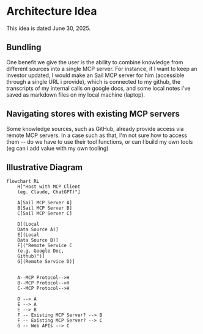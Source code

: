 # Architecture Idea

This idea is dated June 30, 2025. 

## Bundling
One benefit we give the user is the ability to combine knowledge from different sources into a single MCP server. For instance, if I want to keep an investor updated, I would make an Sail MCP server for him (accessible through a single URL i provide), which is connected to my github, the transcripts of my internal calls on google docs, and some local notes i've saved as markdown files on my local machine (laptop). 

## Navigating stores with existing MCP servers
Some knowledge sources, such as GitHub, already provide access via remote MCP servers. In a case such as that, I'm not sure how to access them -- do we have to use their tool functions, or can I build my own tools (eg can i add value with my own tooling)


## Illustrative Diagram

```mermaid
flowchart RL
    H["Host with MCP Client
    (eg. Claude, ChatGPT)"]
    
    A[Sail MCP Server A]
    B[Sail MCP Server B]
    C[Sail MCP Server C]

    D[(Local
    Data Source A)]
    E[(Local
    Data Source B)]
    F[("Remote Service C 
    (e.g. Google Doc,
    Github)")]
    G[(Remote Service D)]
    

    A--MCP Protocol-->H
    B--MCP Protocol-->H
    C--MCP Protocol-->H

    D --> A
    E --> A
    E --> B
    F -- Existing MCP Server? --> B
    F -- Existing MCP Server? --> C
    G -- Web APIs --> C

```
